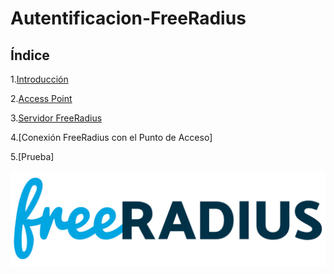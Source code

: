 # Autentificacion-FreeRadius

## Índice

1.[Introducción](https://github.com/anamontejo95/Autentificacion-FreeRadius/blob/main/introduccion.md) 

2.[Access Point](https://github.com/anamontejo95/Autentificacion-FreeRadius/blob/main/ap.md) 

3.[Servidor FreeRadius](https://github.com/anamontejo95/Autentificacion-FreeRadius/blob/main/freeradius.md) 

4.[Conexión FreeRadius con el Punto de Acceso]  

5.[Prueba]  

![a](https://github.com/anamontejo95/Autentificacion-FreeRadius/blob/main/imagenes/freeradius.png)
